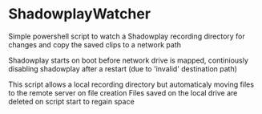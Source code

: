 # ShadowplayWatcher

Simple powershell script to watch a Shadowplay recording directory for changes and copy the saved clips to a network path

Shadowplay starts on boot before network drive is mapped, continiously disabling shadowplay after a restart (due to 'invalid' destination path)

This script allows a local recording directory but automaticaly moving files to the remote server on file creation
Files saved on the local drive are deleted on script start to regain space
